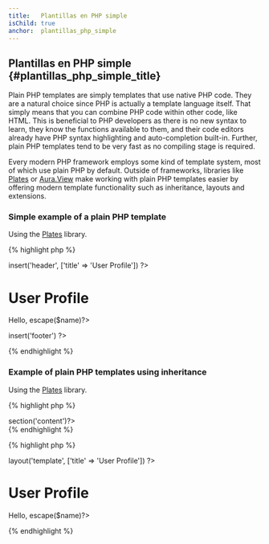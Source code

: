 ```yaml
---
title:   Plantillas en PHP simple
isChild: true
anchor:  plantillas_php_simple
---
```


## Plantillas en PHP simple {#plantillas_php_simple_title}

Plain PHP templates are simply templates that use native PHP code. They are a natural choice since PHP is actually a
template language itself. That simply means that you can combine PHP code within other code, like HTML. This is
beneficial to PHP developers as there is no new syntax to learn, they know the functions available to them, and their
code editors already have PHP syntax highlighting and auto-completion built-in. Further, plain PHP templates tend to be
very fast as no compiling stage is required.

Every modern PHP framework employs some kind of template system, most of which use plain PHP by default. Outside of
frameworks, libraries like [Plates][plates] or [Aura.View][aura] make working with plain PHP templates easier by
offering modern template functionality such as inheritance, layouts and extensions.

### Simple example of a plain PHP template

Using the [Plates][plates] library.

{% highlight php %}
<?php // user_profile.php ?>

<?php $this->insert('header', ['title' => 'User Profile']) ?>

<h1>User Profile</h1>
<p>Hello, <?=$this->escape($name)?></p>

<?php $this->insert('footer') ?>
{% endhighlight %}

### Example of plain PHP templates using inheritance

Using the [Plates][plates] library.

{% highlight php %}
<?php // template.php ?>

<html>
<head>
    <title><?=$title?></title>
</head>
<body>

<main>
    <?=$this->section('content')?>
</main>

</body>
</html>
{% endhighlight %}

{% highlight php %}
<?php // user_profile.php ?>

<?php $this->layout('template', ['title' => 'User Profile']) ?>

<h1>User Profile</h1>
<p>Hello, <?=$this->escape($name)?></p>
{% endhighlight %}


[plates]: https://platesphp.com/
[aura]: https://github.com/auraphp/Aura.View
